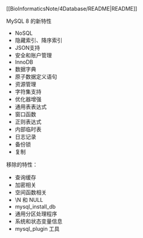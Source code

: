 [[BioInformaticsNote/4Database/README|README]]

MySQL 8 的新特性
- NoSQL
- 隐藏索引、降序索引
- JSON支持
- 安全和账户管理
- InnoDB
- 数据字典
- 原子数据定义语句
- 资源管理
- 字符集支持
- 优化器增强
- 通用表表达式
- 窗口函数
- 正则表达式
- 内部临时表
- 日志记录
- 备份锁
- 复制

移除的特性：
- 查询缓存
- 加密相关
- 空间函数相关
- \N 和 NULL
- mysql_install_db
- 通用分区处理程序
- 系统和状态变量信息
- mysql_plugin 工具

